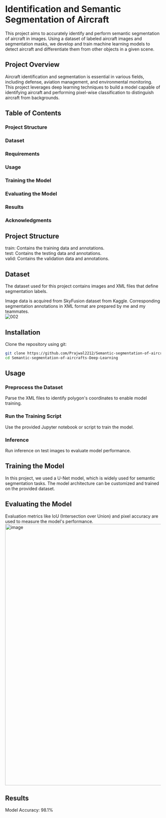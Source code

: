 # Identification and Semantic Segmentation of Aircraft

This project aims to accurately identify and perform semantic segmentation of aircraft in images. Using a dataset of labeled aircraft images and segmentation masks, we develop and train machine learning models to detect aircraft and differentiate them from other objects in a given scene.

## Project Overview
Aircraft identification and segmentation is essential in various fields, including defense, aviation management, and environmental monitoring. This project leverages deep learning techniques to build a model capable of identifying aircraft and performing pixel-wise classification to distinguish aircraft from backgrounds.

## Table of Contents
### Project Structure
### Dataset
### Requirements
### Usage
### Training the Model
### Evaluating the Model
### Results
### Acknowledgments

## Project Structure
train: Contains the training data and annotations.\
test: Contains the testing data and annotations.\
valid: Contains the validation data and annotations.

## Dataset
The dataset used for this project contains images and XML files that define segmentation labels.

Image data is acquired from SkyFusion dataset from Kaggle.
Corresponding segmentation annotations in XML format are prepared by me and my teammates.\
![002](https://github.com/user-attachments/assets/bf2c46de-13ac-4885-853e-4eec15d7db2b)


## Installation
Clone the repository using git:
```bash
git clone https://github.com/Prajwal2212/Semantic-segmentation-of-aircrafts-Deep-Learning.git
cd Semantic-segmentation-of-aircrafts-Deep-Learning
```

## Usage
### Preprocess the Dataset
Parse the XML files to identify polygon's coordinates to enable model training.

### Run the Training Script
Use the provided Jupyter notebook or script to train the model.

### Inference
Run inference on test images to evaluate model performance.

## Training the Model
In this project, we used a U-Net model, which is widely used for semantic segmentation tasks. The model architecture can be customized and trained on the provided dataset.

## Evaluating the Model
Evaluation metrics like IoU (Intersection over Union) and pixel accuracy are used to measure the model's performance.\
<img width="845" alt="image" src="https://github.com/user-attachments/assets/08f492b3-1ed7-4c41-ba4b-538173f28900">


## Results
Model Accuracy: 98.1%


